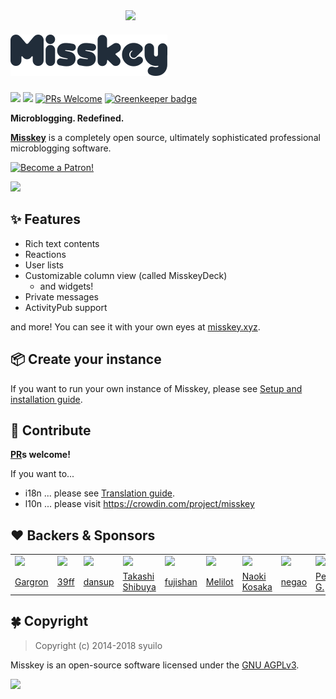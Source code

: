 <img src="https://github.com/syuilo/misskey/blob/b3f42e62af698a67c2250533c437569559f1fdf9/src/himasaku/resources/himasaku.png?raw=true" align="right" width="320px"/>

[![Misskey](/assets/title.png)](https://misskey.xyz/)
================================================================

[![][travis-badge]][travis-link]
[![][dependencies-badge]][dependencies-link]
[![PRs Welcome](https://img.shields.io/badge/PRs-welcome-brightgreen.svg?style=flat-square)](http://makeapullrequest.com) [![Greenkeeper badge](https://badges.greenkeeper.io/syuilo/misskey.svg)](https://greenkeeper.io/)

**Microblogging. Redefined.**

**[Misskey](https://misskey.xyz)** is a completely open source,
ultimately sophisticated professional microblogging software.

<a href="https://www.patreon.com/syuilo"><img src="https://c5.patreon.com/external/logo/become_a_patron_button@2x.png" alt="Become a Patron!" width="160" /></a>

![](https://ja.mstdn.wiki/images/e/ed/Deck.jpg)

:sparkles: Features
----------------------------------------------------------------
* Rich text contents
* Reactions
* User lists
* Customizable column view (called MisskeyDeck)
  * and widgets!
* Private messages
* ActivityPub support

and more! You can see it with your own eyes at [misskey.xyz](https://misskey.xyz).

:package: Create your instance
----------------------------------------------------------------
If you want to run your own instance of Misskey,
please see [Setup and installation guide](./docs/setup.en.md).

:wrench: Contribute
----------------------------------------------------------------
**[PR](https://github.com/syuilo/misskey/pulls)s welcome!**

If you want to...
* i18n ... please see [Translation guide](./docs/translate.en.md).
* l10n ... please visit https://crowdin.com/project/misskey

:heart: Backers & Sponsors
----------------------------------------------------------------
<!-- PATREON_START -->
<table>
  <tr>
    <td><img src="https://c10.patreonusercontent.com/3/eyJoIjoxMDAsInciOjEwMH0%3D/patreon-media/p/user/619786/32cf01444db24e578cd1982c197f6fc6/1?token-time=2145916800&token-hash=tB1e_r8RlZ5sFL0KV_e8dugapxatNBRK1Z3h67TO1g8%3D"></td>
    <td><img src="https://c10.patreonusercontent.com/3/eyJoIjoxMDAsInciOjEwMH0%3D/patreon-media/p/user/12378075/0156f769e20f412594fa6b87d85fe228/1?token-time=2145916800&token-hash=IsIJRUXszzoD6-7pDnRY8I05T9nSznc4GTaxj7C9SwU%3D"></td>
    <td><img src="https://c10.patreonusercontent.com/3/eyJoIjoxMDAsInciOjEwMH0%3D/patreon-media/p/user/4503830/ccf2cc867ea64de0b524bb2e24b9a1cb/1?token-time=2145916800&token-hash=S1zP0QyLU52Dqq6dtc9qNYyWfW86XrYHiR4NMbeOrnA%3D"></td>
    <td><img src="https://c10.patreonusercontent.com/3/eyJoIjoxMDAsInciOjEwMH0%3D/patreon-media/p/user/12531784/93a45137841849329ba692da92ac7c60/1?token-time=2145916800&token-hash=tMosUojzUYJCH_3t--tvYA-SMCyrS__hzSndyaRSnbo%3D"></td>
    <td><img src="https://c10.patreonusercontent.com/3/eyJoIjoxMDAsInciOjEwMH0%3D/patreon-media/p/user/12959468/c249e15aebec4424b5c0f427173671b6/1?token-time=2145916800&token-hash=lubpCEdxAkxPlpR2O6bvZ7BIh8Q4nGf-U_mE1qpjVAQ%3D"></td>
    <td><img src="https://c10.patreonusercontent.com/3/eyJoIjoxMDAsInciOjEwMH0%3D/patreon-media/p/user/12913507/f7181eacafe8469a93033d85f5969c29/1?token-time=2145916800&token-hash=f03BFb4S2FUx9YEt87TnEmifb4h33OywGBW2akQVtQY%3D"></td>
    <td><img src="https://c10.patreonusercontent.com/3/eyJoIjoxMDAsInciOjEwMH0%3D/patreon-media/p/user/5881381/6235ca5d3fb04c8e95ef5b4ff2abcc18/2?token-time=2145916800&token-hash=zElv7ZcPL3viGsXbNG_KWiKrbV0vvw1gk0panx8DJoo%3D"></td>
    <td><img src="https://c10.patreonusercontent.com/3/eyJoIjoxMDAsInciOjEwMH0%3D/patreon-media/p/user/12731202/0995c46cdcb54153ab5f073f5869b70a/1?token-time=2145916800&token-hash=Yd60FK_SWfQO56SeiJpy1tDHOnCV4xdEywQe8gn5_Wo%3D"></td>
    <td><img src="https://c8.patreon.com/2/100/12718187"></td>
    <td><img src="https://c10.patreonusercontent.com/3/eyJoIjoxMDAsInciOjEwMH0%3D/patreon-media/p/user/12931605/ead494101f364dffa90efe49e36fb494/1?token-time=2145916800&token-hash=NzSFPjIlodXyv41rwK61aZWVZWfI4surJaNj8vWKvqM%3D"></td>
    <td><img src="https://c10.patreonusercontent.com/3/eyJoIjoxMDAsInciOjEwMH0%3D/patreon-media/p/user/12021162/963128bb8d14476dbd8407943db8f31a/1?token-time=2145916800&token-hash=GgJ_NmUB6_nnRNLVGUWjV-WX91On7BOu59LKncYV9fE%3D"></td>
  </tr>
  <tr>
    <td><a href="https://www.patreon.com/mastodon">Gargron</a></td>
    <td><a href="https://www.patreon.com/user/creators?u=12378075">39ff</a></td>
    <td><a href="https://www.patreon.com/dansup">dansup</a></td>
    <td><a href="https://www.patreon.com/user/creators?u=12531784">Takashi Shibuya</a></td>
    <td><a href="https://www.patreon.com/fujishan">fujishan</a></td>
    <td><a href="https://www.patreon.com/user?u=12913507">Melilot</a></td>
    <td><a href="https://www.patreon.com/user?u=5881381">Naoki Kosaka</a></td>
    <td><a href="https://www.patreon.com/user?u=12731202">negao</a></td>
    <td><a href="https://www.patreon.com/user?u=12718187">Peter G.</a></td>
    <td><a href="https://www.patreon.com/user?u=12931605">Reiju</a></td>
    <td><a href="https://www.patreon.com/gutfuckllc">gutfuckllc</a></td>
  </tr>
</table>
<!-- PATREON_END -->

:four_leaf_clover: Copyright
----------------------------------------------------------------
> Copyright (c) 2014-2018 syuilo

Misskey is an open-source software licensed under the [GNU AGPLv3](LICENSE).

[![][agpl-3.0-badge]][AGPL-3.0]

[agpl-3.0]:           https://www.gnu.org/licenses/agpl-3.0.en.html
[agpl-3.0-badge]:     https://img.shields.io/badge/license-AGPL--3.0-444444.svg?style=flat-square
[travis-link]:        https://travis-ci.org/syuilo/misskey
[travis-badge]:       http://img.shields.io/travis/syuilo/misskey/master.svg?style=flat-square
[dependencies-link]:  https://david-dm.org/syuilo/misskey
[dependencies-badge]: https://img.shields.io/david/syuilo/misskey.svg?style=flat-square

[backer-url]: #backers
[backer-badge]: https://opencollective.com/misskey/backers/badge.svg
[backers-image]: https://opencollective.com/misskey/backers.svg
[sponsor-url]: #sponsors
[sponsor-badge]: https://opencollective.com/misskey/sponsors/badge.svg
[sponsors-image]: https://opencollective.com/misskey/sponsors.svg
[support-url]: https://opencollective.com/misskey#support

[syuilo-link]:      https://syuilo.com
[syuilo-icon]:      https://avatars2.githubusercontent.com/u/4439005?v=3&s=70
